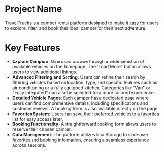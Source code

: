# Project Name

TravelTrucks
is a camper rental platform designed to make it easy for users to explore, filter, and book their ideal camper for their next adventure.

# Key Features

- **Explore Campers**: Users can browse through a wide selection of available vehicles on the homepage. The "Load More" button allows users to view additional listings.
- **Advanced Filtering and Sorting**: Users can refine their search by filtering vehicles based on location, type, and specific features such as air conditioning or a fully equipped kitchen. Categories like "Van" or "Fully Integrated" can also be selected for a more tailored experience.
- **Detailed Vehicle Pages**: Each camper has a dedicated page where users can find comprehensive details, including specifications and customer reviews. A booking form is also available directly on the page.
- **Favorites System**: Users can save their preferred vehicles to a favorites list for easy access later.
- **Booking Functionality**: A straightforward booking form allows users to reserve their chosen camper.
- **Data Management**: The platform utilizes localStorage to store user favorites and booking information, ensuring a seamless experience across sessions.
